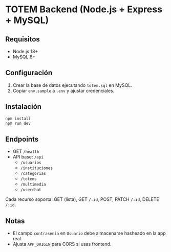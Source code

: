 TOTEM Backend (Node.js + Express + MySQL)
========================================

Requisitos
----------
- Node.js 18+
- MySQL 8+

Configuración
-------------
1. Crear la base de datos ejecutando `totem.sql` en MySQL.
2. Copiar `env.sample` a `.env` y ajustar credenciales.

Instalación
-----------
```bash
npm install
npm run dev
```

Endpoints
---------
- GET `/health`
- API base: `/api`
  - `/usuarios`
  - `/instituciones`
  - `/categorias`
  - `/totems`
  - `/multimedia`
  - `/userchat`

Cada recurso soporta: GET (lista), GET `/:id`, POST, PATCH `/:id`, DELETE `/:id`.

Notas
-----
- El campo `contrasenia` en `Usuario` debe almacenarse hasheado en la app real.
- Ajusta `APP_ORIGIN` para CORS si usas frontend.


